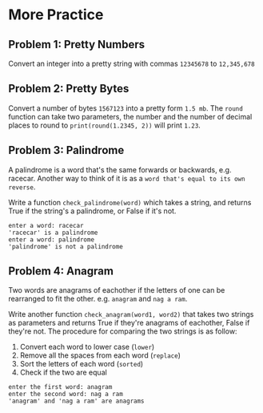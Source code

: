 

# More Practice


## Problem 1: Pretty Numbers

Convert an integer into a pretty string with commas `12345678` to `12,345,678`

## Problem 2: Pretty Bytes

Convert a number of bytes `1567123` into a pretty form `1.5 mb`. The `round` function can take two parameters, the number and the number of decimal places to round to `print(round(1.2345, 2))` will print `1.23`.

## Problem 3: Palindrome

A palindrome is a word that's the same forwards or backwards, e.g. racecar. Another way to think of it is as a `word that's equal to its own reverse`.


Write a function `check_palindrome(word)` which takes a string, and returns True if the string's a palindrome, or False if it's not.

```
enter a word: racecar
'racecar' is a palindrome
enter a word: palindrome
'palindrome' is not a palindrome
```

## Problem 4: Anagram

Two words are anagrams of eachother if the letters of one can be rearranged to fit the other. e.g. `anagram` and `nag a ram`.

Write another function `check_anagram(word1, word2)` that takes two strings as parameters and returns True if they're anagrams of eachother, False if they're not. The procedure for comparing the two strings is as follow:

1. Convert each word to lower case (`lower`)
2. Remove all the spaces from each word (`replace`)
3. Sort the letters of each word (`sorted`)
4. Check if the two are equal

```
enter the first word: anagram
enter the second word: nag a ram
'anagram' and 'nag a ram' are anagrams
```

